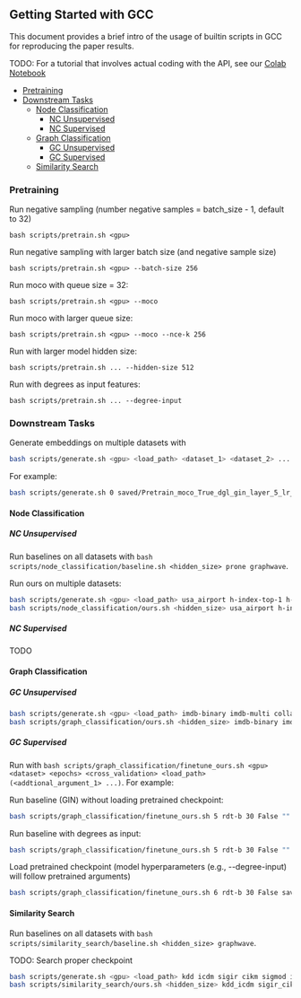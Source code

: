 ## Getting Started with GCC

This document provides a brief intro of the usage of builtin scripts in GCC for reproducing the paper results.

TODO: For a tutorial that involves actual coding with the API,
see our [Colab Notebook]()

  - [Pretraining](#pretraining)
  - [Downstream Tasks](#downstream-tasks)
    - [Node Classification](#node-classification)
      - [NC Unsupervised](#nc-unsupervised)
      - [NC Supervised](#nc-supervised)
    - [Graph Classification](#graph-classification)
      - [GC Unsupervised](#gc-unsupervised)
      - [GC Supervised](#gc-supervised)
    - [Similarity Search](#similarity-search)

<!--
## How to process data

```
python x2dgl.py --graph-dir data_bin/kdd17 --save-file data_bin/dgl/graphs.bin
```
-->

### Pretraining

Run negative sampling (number negative samples = batch_size - 1, default to 32)

```
bash scripts/pretrain.sh <gpu>
```

Run negative sampling with larger batch size (and negative sample size)

```
bash scripts/pretrain.sh <gpu> --batch-size 256
```

Run moco with queue size = 32:

```
bash scripts/pretrain.sh <gpu> --moco
```

Run moco with larger queue size:

```
bash scripts/pretrain.sh <gpu> --moco --nce-k 256
```

Run with larger model hidden size:

```
bash scripts/pretrain.sh ... --hidden-size 512
```

Run with degrees as input features:

```
bash scripts/pretrain.sh ... --degree-input
```

### Downstream Tasks

Generate embeddings on multiple datasets with

```bash
bash scripts/generate.sh <gpu> <load_path> <dataset_1> <dataset_2> ...
```

For example:

```bash
bash scripts/generate.sh 0 saved/Pretrain_moco_True_dgl_gin_layer_5_lr_0.005_decay_1e-05_bsz_32_samples_2000_nce_t_0.07_nce_k_32_rw_hops_256_restart_prob_0.8_aug_1st_ft_False/current.pth usa_airport kdd imdb-binary
```

#### Node Classification

##### NC Unsupervised

Run baselines on all datasets with `bash scripts/node_classification/baseline.sh <hidden_size> prone graphwave`.

Run ours on multiple datasets:

```bash
bash scripts/generate.sh <gpu> <load_path> usa_airport h-index-top-1 h-index-rand-1 h-index-rand20intop200
bash scripts/node_classification/ours.sh <hidden_size> usa_airport h-index-top-1 h-index-rand-1 h-index-rand20intop200
```

##### NC Supervised

TODO

#### Graph Classification

##### GC Unsupervised

```bash
bash scripts/generate.sh <gpu> <load_path> imdb-binary imdb-multi collab rdt-b rdt-5k
bash scripts/graph_classification/ours.sh <hidden_size> imdb-binary imdb-multi collab rdt-b rdt-5k
```

##### GC Supervised

Run with `bash scripts/graph_classification/finetune_ours.sh <gpu> <dataset> <epochs> <cross_validation> <load_path> (<addtional_argument_1> ...)`. For example:

Run baseline (GIN) without loading pretrained checkpoint:

```bash
bash scripts/graph_classification/finetune_ours.sh 5 rdt-b 30 False ""
```

Run baseline with degrees as input:

```bash
bash scripts/graph_classification/finetune_ours.sh 5 rdt-b 30 False "" --degree-input
```

Load pretrained checkpoint (model hyperparameters (e.g., --degree-input) will follow pretrained arguments)

```bash
bash scripts/graph_classification/finetune_ours.sh 6 rdt-b 30 False saved/Pretrain_moco_True_dgl_gin_layer_5_lr_0.005_decay_1e-05_bsz_32_hid_64_samples_2000_nce_t_0.07_nce_k_16384_rw_hops_256_restart_prob_0.8_aug_1st_ft_False/current.pth
```

#### Similarity Search

Run baselines on all datasets with `bash scripts/similarity_search/baseline.sh <hidden_size> graphwave`.

TODO: Search proper checkpoint

```bash
bash scripts/generate.sh <gpu> <load_path> kdd icdm sigir cikm sigmod icde
bash scripts/similarity_search/ours.sh <hidden_size> kdd_icdm sigir_cikm sigmod_icde
```